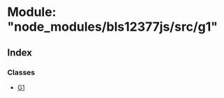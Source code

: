 # Module: "node_modules/bls12377js/src/g1"

## Index

### Classes

* [G1](../classes/_node_modules_bls12377js_src_g1_.g1.md)
